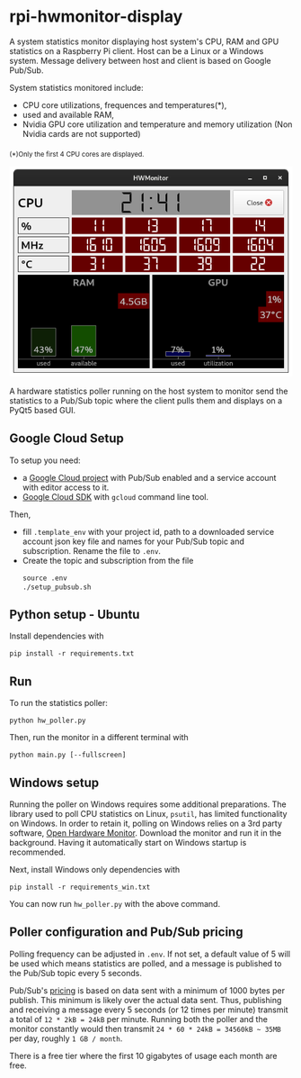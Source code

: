 # rpi-hwmonitor-display
A system statistics monitor displaying host system's CPU, RAM and GPU statistics on a Raspberry Pi client. Host can be a Linux or a Windows system. Message delivery between host and client is based on Google Pub/Sub.

System statistics monitored include:
 * CPU core utilizations, frequences and temperatures(*),
 * used and available RAM,
 * Nvidia GPU core utilization and temperature and memory utilization (Non Nvidia cards are not supported)

<sub>(*)Only the first 4 CPU cores are displayed.</sub>


![Main window](hwmonitor.png)

A hardware statistics poller running on the host system to monitor send the statistics to a Pub/Sub topic where the client pulls them and displays on a PyQt5 based GUI.

## Google Cloud Setup
To setup you need:
 * a [Google Cloud project](https://cloud.google.com/) with Pub/Sub enabled and a service account with editor access to it. 
 * [Google Cloud SDK](https://cloud.google.com/sdk/docs/install) with `gcloud` command line tool.

Then,
 * fill `.template_env` with your project id, path to a downloaded service account json key file and names for your Pub/Sub topic and subscription. Rename the file to `.env`.
 * Create the topic and subscription from the file
    ```
    source .env
    ./setup_pubsub.sh
    ```

## Python setup - Ubuntu
Install dependencies with
```
pip install -r requirements.txt
```

## Run
To run the statistics poller:
```
python hw_poller.py
```
Then, run the monitor in a different terminal with
```
python main.py [--fullscreen]
```

## Windows setup
Running the poller on Windows requires some additional preparations. The library used to poll CPU statistics on Linux, `psutil`, has limited functionality on Windows. In order to retain it, polling on Windows relies on a 3rd party software, [Open Hardware Monitor](https://openhardwaremonitor.org/). Download the monitor and run it in the background. Having it automatically start on Windows startup is recommended.

Next, install Windows only dependencies with
```
pip install -r requirements_win.txt
```

You can now run `hw_poller.py` with the above command.


## Poller configuration and Pub/Sub pricing
Polling frequency can be adjusted in `.env`. If not set, a default value of 5 will be used which means statistics are polled, and a message is published to the Pub/Sub topic every 5 seconds.

Pub/Sub's [pricing](https://cloud.google.com/pubsub/pricing) is based on data sent with a minimum of 1000 bytes per publish. This minimum is likely over the actual data sent. Thus, publishing and receiving a message every 5 seconds (or 12 times per minute) transmit a total of `12 * 2kB = 24kB` per minute. Running both the poller and the monitor constantly would then transmit `24 * 60 * 24kB = 34560kB ~ 35MB` per day, roughly `1 GB / month`. 

There is a free tier where the first 10 gigabytes of usage each month are free.